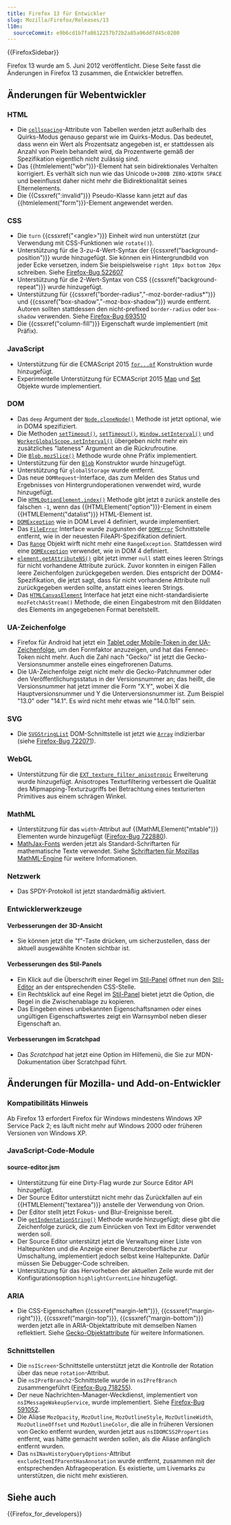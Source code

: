 ```yaml
---
title: Firefox 13 für Entwickler
slug: Mozilla/Firefox/Releases/13
l10n:
  sourceCommit: e9b6cd1b7fa8612257b72b2a85a96dd7d45c0200
---
```


{{FirefoxSidebar}}

Firefox 13 wurde am 5. Juni 2012 veröffentlicht. Diese Seite fasst die Änderungen in Firefox 13 zusammen, die Entwickler betreffen.

## Änderungen für Webentwickler

### HTML

- Die [`cellspacing`](/de/docs/Web/HTML/Reference/Elements/table#cellspacing)-Attribute von Tabellen werden jetzt außerhalb des Quirks-Modus genauso geparst wie im Quirks-Modus. Das bedeutet, dass wenn ein Wert als Prozentsatz angegeben ist, er stattdessen als Anzahl von Pixeln behandelt wird, da Prozentwerte gemäß der Spezifikation eigentlich nicht zulässig sind.
- Das {{htmlelement("wbr")}}-Element hat sein bidirektionales Verhalten korrigiert. Es verhält sich nun wie das Unicode `U+200B ZERO-WIDTH SPACE` und beeinflusst daher nicht mehr die Bidirektionalität seines Elternelements.
- Die {{Cssxref(":invalid")}} Pseudo-Klasse kann jetzt auf das {{htmlelement("form")}}-Element angewendet werden.

### CSS

- Die `turn` {{cssxref("&lt;angle&gt;")}} Einheit wird nun unterstützt (zur Verwendung mit CSS-Funktionen wie `rotate()`).
- Unterstützung für die 3-zu-4-Wert-Syntax der {{cssxref("background-position")}} wurde hinzugefügt. Sie können ein Hintergrundbild von jeder Ecke versetzen, indem Sie beispielsweise `right 10px bottom 20px` schreiben. Siehe [Firefox-Bug 522607](https://bugzil.la/522607)
- Unterstützung für die 2-Wert-Syntax von CSS {{cssxref("background-repeat")}} wurde hinzugefügt.
- Unterstützung für {{cssxref("border-radius","-moz-border-radius*")}} und {{cssxref("box-shadow","-moz-box-shadow")}} wurde entfernt. Autoren sollten stattdessen den nicht-prefixed `border-radius` oder `box-shadow` verwenden. Siehe [Firefox-Bug 693510](https://bugzil.la/693510)
- Die {{cssxref("column-fill")}} Eigenschaft wurde implementiert (mit Präfix).

### JavaScript

- Unterstützung für die ECMAScript 2015 [`for...of`](/de/docs/Web/JavaScript/Reference/Statements/for...of) Konstruktion wurde hinzugefügt.
- Experimentelle Unterstützung für ECMAScript 2015 [Map](/de/docs/Web/JavaScript/Reference/Global_Objects/Map) und [Set](/de/docs/Web/JavaScript/Reference/Global_Objects/Set) Objekte wurde implementiert.

### DOM

- Das `deep` Argument der [`Node.cloneNode()`](/de/docs/Web/API/Node/cloneNode) Methode ist jetzt optional, wie in DOM4 spezifiziert.
- Die Methoden [`setTimeout()`](/de/docs/Web/API/Window/setTimeout), [`setTimeout()`](/de/docs/Web/API/WorkerGlobalScope/setTimeout), [`Window.setInterval()`](/de/docs/Web/API/Window/setInterval) und [`WorkerGlobalScope.setInterval()`](/de/docs/Web/API/WorkerGlobalScope/setInterval) übergeben nicht mehr ein zusätzliches "lateness" Argument an die Rückrufroutine.
- Die [`Blob.mozSlice()`](/de/docs/Web/API/Blob) Methode wurde ohne Präfix implementiert.
- Unterstützung für den [`Blob`](/de/docs/Web/API/Blob) Konstruktor wurde hinzugefügt.
- Unterstützung für `globalStorage` wurde entfernt.
- Das neue `DOMRequest`-Interface, das zum Melden des Status und Ergebnisses von Hintergrundoperationen verwendet wird, wurde hinzugefügt.
- Die [`HTMLOptionElement.index()`](/de/docs/Web/API/HTMLOptionElement) Methode gibt jetzt `0` zurück anstelle des falschen `-1`, wenn das {{HTMLElement("option")}}-Element in einem {{HTMLElement("datalist")}} HTML-Element ist.
- [`DOMException`](/de/docs/Web/API/DOMException) wie in DOM Level 4 definiert, wurde implementiert.
- Das [`FileError`](/de/docs/Web/API/FileError) Interface wurde zugunsten der [`DOMError`](/de/docs/Web/API/DOMError) Schnittstelle entfernt, wie in der neuesten FileAPI-Spezifikation definiert.
- Das [`Range`](/de/docs/Web/API/Range) Objekt wirft nicht mehr eine `RangeException`. Stattdessen wird eine [`DOMException`](/de/docs/Web/API/DOMException) verwendet, wie in DOM 4 definiert.
- [`element.getAttributeNS()`](/de/docs/Web/API/Element/getAttributeNS) gibt jetzt immer `null` statt eines leeren Strings für nicht vorhandene Attribute zurück. Zuvor konnten in einigen Fällen leere Zeichenfolgen zurückgegeben werden. Dies entspricht der DOM4-Spezifikation, die jetzt sagt, dass für nicht vorhandene Attribute null zurückgegeben werden sollte, anstatt eines leeren Strings.
- Das [`HTMLCanvasElement`](/de/docs/Web/API/HTMLCanvasElement) Interface hat jetzt eine nicht-standardisierte `mozFetchAsStream()` Methode, die einen Eingabestrom mit den Bilddaten des Elements im angegebenen Format bereitstellt.

### UA-Zeichenfolge

- Firefox für Android hat jetzt ein [Tablet oder Mobile-Token in der UA-Zeichenfolge](/de/docs/Gecko_user_agent_string_reference#mobile_and_tablet_indicators), um den Formfaktor anzuzeigen, und hat das Fennec-Token nicht mehr. Auch die Zahl nach "Gecko/" ist jetzt die Gecko-Versionsnummer anstelle eines eingefrorenen Datums.
- Die UA-Zeichenfolge zeigt nicht mehr die Gecko-Patchnummer oder den Veröffentlichungsstatus in der Versionsnummer an; das heißt, die Versionsnummer hat jetzt immer die Form "X.Y", wobei X die Hauptversionsnummer und Y die Unterversionsnummer ist. Zum Beispiel "13.0" oder "14.1". Es wird nicht mehr etwas wie "14.0.1b1" sein.

### SVG

- Die [`SVGStringList`](/de/docs/Web/API/SVGStringList) DOM-Schnittstelle ist jetzt wie [`Array`](/de/docs/Web/JavaScript/Reference/Global_Objects/Array) indizierbar (siehe [Firefox-Bug 722071](https://bugzil.la/722071)).

### WebGL

- Unterstützung für die [`EXT_texture_filter_anisotropic`](/de/docs/Web/API/WebGL_API/Using_Extensions#ext_texture_filter_anisotropic) Erweiterung wurde hinzugefügt. Anisotropes Texturfiltering verbessert die Qualität des Mipmapping-Texturzugriffs bei Betrachtung eines texturierten Primitives aus einem schrägen Winkel.

### MathML

- Unterstützung für das `width`-Attribut auf {{MathMLElement("mtable")}} Elementen wurde hinzugefügt ([Firefox-Bug 722880](https://bugzil.la/722880)).
- [MathJax-Fonts](https://docs.mathjax.org/en/latest/output/fonts.html) werden jetzt als Standard-Schriftarten für mathematische Texte verwendet. Siehe [Schriftarten für Mozillas MathML-Engine](/de/docs/Mozilla_MathML_Project/Fonts) für weitere Informationen.

### Netzwerk

- Das SPDY-Protokoll ist jetzt standardmäßig aktiviert.

### Entwicklerwerkzeuge

#### Verbesserungen der 3D-Ansicht

- Sie können jetzt die "f"-Taste drücken, um sicherzustellen, dass der aktuell ausgewählte Knoten sichtbar ist.

#### Verbesserungen des Stil-Panels

- Ein Klick auf die Überschrift einer Regel im [Stil-Panel](https://firefox-source-docs.mozilla.org/devtools-user/page_inspector/index.html#css-pane) öffnet nun den [Stil-Editor](https://firefox-source-docs.mozilla.org/devtools-user/style_editor/index.html) an der entsprechenden CSS-Stelle.
- Ein Rechtsklick auf eine Regel im [Stil-Panel](https://firefox-source-docs.mozilla.org/devtools-user/page_inspector/index.html#css-pane) bietet jetzt die Option, die Regel in die Zwischenablage zu kopieren.
- Das Eingeben eines unbekannten Eigenschaftsnamen oder eines ungültigen Eigenschaftswertes zeigt ein Warnsymbol neben dieser Eigenschaft an.

#### Verbesserungen im Scratchpad

- Das _Scratchpad_ hat jetzt eine Option im Hilfemenü, die Sie zur MDN-Dokumentation über Scratchpad führt.

## Änderungen für Mozilla- und Add-on-Entwickler

### Kompatibilitäts Hinweis

Ab Firefox 13 erfordert Firefox für Windows mindestens Windows XP Service Pack 2; es läuft nicht mehr auf Windows 2000 oder früheren Versionen von Windows XP.

### JavaScript-Code-Module

#### source-editor.jsm

- Unterstützung für eine Dirty-Flag wurde zur Source Editor API hinzugefügt.
- Der Source Editor unterstützt nicht mehr das Zurückfallen auf ein {{HTMLElement("textarea")}} anstelle der Verwendung von Orion.
- Der Editor stellt jetzt Fokus- und Blur-Ereignisse bereit.
- Die [`getIndentationString()`](/de/docs/JavaScript_code_modules/source-editor.jsm#getIndentationString%28%29) Methode wurde hinzugefügt; diese gibt die Zeichenfolge zurück, die zum Einrücken von Text im Editor verwendet werden soll.
- Der Source Editor unterstützt jetzt die Verwaltung einer Liste von Haltepunkten und die Anzeige einer Benutzeroberfläche zur Umschaltung, implementiert jedoch selbst keine Haltepunkte. Dafür müssen Sie Debugger-Code schreiben.
- Unterstützung für das Hervorheben der aktuellen Zeile wurde mit der Konfigurationsoption `highlightCurrentLine` hinzugefügt.

### ARIA

- Die CSS-Eigenschaften {{cssxref("margin-left")}}, {{cssxref("margin-right")}}, {{cssxref("margin-top")}}, {{cssxref("margin-bottom")}} werden jetzt alle in ARIA-Objektattribute mit demselben Namen reflektiert. Siehe [Gecko-Objektattribute](/de/docs/Accessibility/AT-APIs/Gecko/Attrs) für weitere Informationen.

### Schnittstellen

- Die `nsIScreen`-Schnittstelle unterstützt jetzt die Kontrolle der Rotation über das neue `rotation`-Attribut.
- Die `nsIPrefBranch2`-Schnittstelle wurde in `nsIPrefBranch` zusammengeführt ([Firefox-Bug 718255](https://bugzil.la/718255)).
- Der neue Nachrichten-Manager-Weckdienst, implementiert von `nsIMessageWakeupService`, wurde implementiert. Siehe [Firefox-Bug 591052](https://bugzil.la/591052).
- Die Aliase `MozOpacity`, `MozOutline`, `MozOutlineStyle`, `MozOutlineWidth`, `MozOutlineOffset` und `MozOutlineColor`, die alle in früheren Versionen von Gecko entfernt wurden, wurden jetzt aus `nsIDOMCSS2Properties` entfernt, was hätte gemacht werden sollen, als die Aliase anfänglich entfernt wurden.
- Das `nsINavHistoryQueryOptions`-Attribut `excludeItemIfParentHasAnnotation` wurde entfernt, zusammen mit der entsprechenden Abfrageoperation. Es existierte, um Livemarks zu unterstützen, die nicht mehr existieren.

## Siehe auch

{{Firefox_for_developers}}
